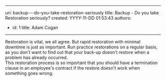 

---
uri: backup---do-you-take-restoration-seriously
title: Backup - Do you take Restoration seriously?
created: YYYY-11-DD 01:53:43
authors:
  - id: 1
    title: Adam Cogan
---




<span class='intro'> ​Restoration is vital, we all agree. But rapid restoration with minimal downtime is just as important. Run practice restorations on a regular basis, as you don't want to find out that your back-up doesn't restore when a problem has already occurred.<br>This restoration process is so important that you should have a termination clause in an employee's contract if the restore doesn't work when something goes wrong.​<br> </span>




